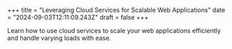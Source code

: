 +++
title = "Leveraging Cloud Services for Scalable Web Applications"
date = "2024-09-03T12:11:09.243Z"
draft = false
+++

  Learn how to use cloud services to scale your web applications efficiently and handle varying loads with ease.
        